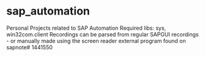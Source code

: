 # sap_automation
Personal Projects related to SAP Automation
Required libs: sys, win32com.client
Recordings can be parsed from regular SAPGUI recordings - or manually made using the screen reader external program found on sapnote# 1441550
